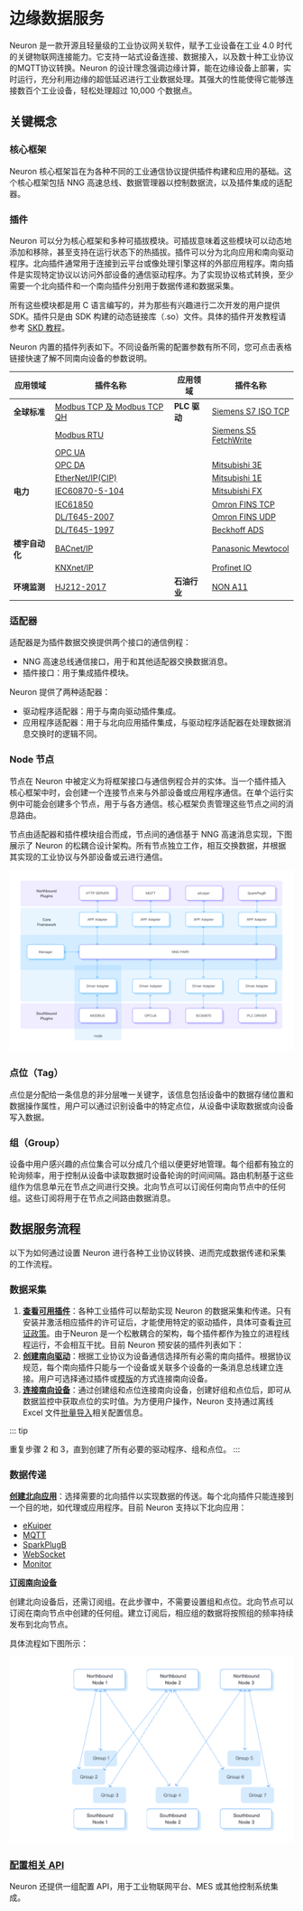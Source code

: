 # 边缘数据服务

Neuron 是一款开源且轻量级的工业协议网关软件，赋予工业设备在工业 4.0 时代的关键物联网连接能力。它支持一站式设备连接、数据接入，以及数十种工业协议的MQTT协议转换。Neuron 的设计理念强调边缘计算，能在边缘设备上部署，实时运行，充分利用边缘的超低延迟进行工业数据处理。其强大的性能使得它能够连接数百个工业设备，轻松处理超过 10,000 个数据点。

## 关键概念

### 核心框架

Neuron 核心框架旨在为各种不同的工业通信协议提供插件构建和应用的基础。这个核心框架包括 NNG 高速总线、数据管理器以控制数据流，以及插件集成的适配器。

### 插件

Neuron 可以分为核心框架和多种可插拔模块。可插拔意味着这些模块可以动态地添加和移除，甚至支持在运行状态下的热插拔。插件可以分为北向应用和南向驱动程序。北向插件通常用于连接到云平台或像处理引擎这样的外部应用程序。南向插件是实现特定协议以访问外部设备的通信驱动程序。为了实现协议格式转换，至少需要一个北向插件和一个南向插件分别用于数据传递和数据采集。

所有这些模块都是用 C 语言编写的，并为那些有兴趣进行二次开发的用户提供 SDK。插件只是由 SDK 构建的动态链接库（.so）文件。具体的插件开发教程请参考 [SKD 教程](../dev-guide/sdk-tutorial/sdk-tutorial.md)。

Neuron 内置的插件列表如下。不同设备所需的配置参数有所不同，您可点击表格链接快速了解不同南向设备的参数说明。

| 应用领域       | 插件名称                                                     | 应用领域     | 插件名称                                                     |
| -------------- | ------------------------------------------------------------ | ------------ | ------------------------------------------------------------ |
| **全球标准**   | [Modbus TCP 及 Modbus TCP QH](./south-devices/modbus-tcp/modbus-tcp.md) | **PLC 驱动** | [Siemens S7 ISO TCP](./south-devices/siemens-s7/s7.md)       |
|                | [Modbus RTU](./south-devices/modbus-rtu/modbus-rtu.md)       |              | [Siemens S5 FetchWrite](./south-devices/siemens-fetchwrite/fetchwrite.md) |
|                | [OPC UA](./south-devices/opc-ua/overview.md)                 |              | <!--Allen-Bradley DF1 with doc to be added-->                |
|                | [OPC DA](./south-devices/opc-da/overview.md)                 |              | [Mitsubishi 3E](./south-devices/mitsubishi-3e/overview.md)   |
|                | [EtherNet/IP(CIP)](./south-devices/ethernet-ip/ethernet-ip.md) |              | [Mitsubishi 1E](./south-devices/mitsubishi-1e/mitsubishi-1e.md) |
| **电力**       | [IEC60870-5-104](./south-devices/iec-104/iec-104.md)         |              | [Mitsubishi FX](./south-devices/mitsubishi-fx/overview.md)   |
|                | [IEC61850](./south-devices/iec61850/overview.md)             |              | [Omron FINS TCP](./south-devices/omron-fins/omron-fins.md)   |
|                | [DL/T645-2007](./south-devices/dlt645-2007/dlt645-2007.md)   |              | [Omron FINS UDP](./south-devices/omron-fins/omron-fins-udp.md) |
|                | [DL/T645-1997](./south-devices/dlt645-1997/dlt645-1997.md)   |              | [Beckhoff ADS](./south-devices/ads/ads.md)                   |
| **楼宇自动化** | [BACnet/IP](./south-devices/bacnet-ip/bacnet-ip.md)          |              | [Panasonic Mewtocol](./south-devices/panasonic-mewtocol/overview.md) |
|                | [KNXnet/IP](./south-devices/knxnet-ip/knxnet-ip.md)          |              | [Profinet IO](./south-devices/profinet/profinet.md)          |
| **环境监测**   | [HJ212-2017](./south-devices/hj212-2017/hj212-2017.md)       | **石油行业** | [NON A11](./south-devices/nona11/nona11.md)                  |

### 适配器

适配器是为插件数据交换提供两个接口的通信例程：

- NNG 高速总线通信接口，用于和其他适配器交换数据消息。
- 插件接口：用于集成插件模块。

Neuron 提供了两种适配器：

- 驱动程序适配器：用于与南向驱动插件集成。
- 应用程序适配器：用于与北向应用插件集成，与驱动程序适配器在处理数据消息交换时的逻辑不同。

### Node 节点

节点在 Neuron 中被定义为将框架接口与通信例程合并的实体。当一个插件插入核心框架中时，会创建一个连接节点来与外部设备或应用程序通信。在单个运行实例中可能会创建多个节点，用于与各方通信。核心框架负责管理这些节点之间的消息路由。

节点由适配器和插件模块组合而成，节点间的通信基于 NNG 高速消息实现，下图展示了 Neuron 的松耦合设计架构。所有节点独立工作，相互交换数据，并根据其实现的工业协议与外部设备或云进行通信。

<img src="./assets/concepts.png" alt="结构" style="zoom:50%;" />

### 点位（Tag）

点位是分配给一条信息的非分层唯一关键字，该信息包括设备中的数据存储位置和数据操作属性，用户可以通过识别设备中的特定点位，从设备中读取数据或向设备写入数据。

### 组（Group）

设备中用户感兴趣的点位集合可以分成几个组以便更好地管理。每个组都有独立的轮询频率，用于控制从设备中读取数据时设备轮询的时间间隔。路由机制基于这些组作为信息单元在节点之间进行交换。北向节点可以订阅任何南向节点中的任何组。这些订阅将用于在节点之间路由数据消息。

## 数据服务流程

以下为如何通过设置 Neuron 进行各种工业协议转换、进而完成数据传递和采集的工作流程。

### 数据采集

1. [**查看可用插件**](../introduction/plugin-list/plugin-list.md)：各种工业插件可以帮助实现 Neuron 的数据采集和传递。只有安装并激活相应插件的许可证后，才能使用特定的驱动插件，具体可查看[许可证政策](../introduction/license/license-policy.md)。由于Neuron 是一个松散耦合的架构，每个插件都作为独立的进程线程运行，不会相互干扰。目前 Neuron 预安装的插件列表如下：
2. [**创建南向驱动**](./south-devices/south-devices.md)：根据工业协议为设备通信选择所有必需的南向插件。根据协议规范，每个南向插件只能与一个设备或关联多个设备的一条消息总线建立连接。用户可选择通过插件或[模版](./templates/templates.md)的方式连接南向设备。
3. [**连接南向设备**](../configuration/groups-tags/groups-tags.md)：通过创建组和点位连接南向设备，创建好组和点位后，即可从数据监控中获取点位的实时值。为方便用户操作，Neuron 支持通过离线 Excel 文件[批量导入](http://localhost:8080/zh/emqx-ecp/latest/config/import-export.html)相关配置信息。

::: tip

重复步骤 2 和 3，直到创建了所有必要的驱动程序、组和点位。
:::

### 数据传递

[**创建北向应用**](./north-apps/north-apps.md)：选择需要的北向插件以实现数据的传送。每个北向插件只能连接到一个目的地，如代理或应用程序。目前 Neuron 支持以下北向应用：

- [eKuiper](./north-apps/ekuiper/overview.md)
- [MQTT](./north-apps/mqtt/overview.md)
- [SparkPlugB](./north-apps/sparkplugb/ignition.md)
- [WebSocket](./north-apps/websocket/websocket.md)
- [Monitor](./north-apps/monitor/overview.md)

[**订阅南向设备**](./subscription/subscription.md)

创建北向设备后，还需订阅组。在此步骤中，不需要设置组和点位。北向节点可以订阅在南向节点中创建的任何组。建立订阅后，相应组的数据将按照组的频率持续发布到北向节点。

具体流程如下图所示：

![配置步骤](./assets/config.png)



### [配置相关 API](../http-api/http-api.md)

Neuron 还提供一组配置 API，用于工业物联网平台、MES 或其他控制系统集成。

